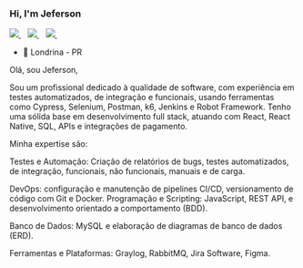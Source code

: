  ### Hi, I'm Jeferson 
 
<p align='left'>
  
  <a href="https://api.whatsapp.com/send?phone=5543984464594&text=">
    <img src="https://img.shields.io/badge/WHATSAPP-%2325D366.svg?&style=for-the-badge&logo=whatsapp&logoColor=white" />    
  </a>&nbsp;&nbsp;
  <a href="https://www.linkedin.com/in/jeferson-da-silva-a92874180/">
    <img src="https://img.shields.io/badge/linkedin-%230077B5.svg?&style=for-the-badge&logo=linkedin&logoColor=white" />
  </a>&nbsp;&nbsp;
  <a href="https://www.instagram.com/_jeferson.slv/">
    <img src="https://img.shields.io/badge/instagram-%23E4405F.svg?&style=for-the-badge&logo=instagram&logoColor=white" />        
  </a>&nbsp;&nbsp;
  
</p>
 
- 📍 Londrina - PR

Olá, sou Jeferson,

Sou um profissional dedicado à qualidade de software, com experiência em testes automatizados, de integração e funcionais, usando ferramentas como Cypress, Selenium, Postman, k6, Jenkins e Robot Framework. Tenho uma sólida base em desenvolvimento full stack, atuando com React, React Native, SQL, APIs e integrações de pagamento.

Minha expertise são:

Testes e Automação: Criação de relatórios de bugs, testes automatizados, de integração, funcionais, não funcionais, manuais e de carga.

DevOps: configuração e manutenção de pipelines CI/CD, versionamento de código com Git e Docker.
Programação e Scripting: JavaScript, REST API, e desenvolvimento orientado a comportamento (BDD).

Banco de Dados: MySQL e elaboração de diagramas de banco de dados (ERD).

Ferramentas e Plataformas: Graylog, RabbitMQ, Jira Software, Figma.
